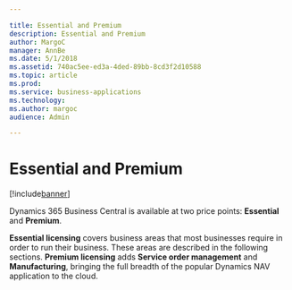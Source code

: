 ```yaml
---

title: Essential and Premium
description: Essential and Premium
author: MargoC
manager: AnnBe
ms.date: 5/1/2018
ms.assetid: 740ac5ee-ed3a-4ded-89bb-8cd3f2d10588
ms.topic: article
ms.prod: 
ms.service: business-applications
ms.technology: 
ms.author: margoc
audience: Admin

---
```

#  Essential and Premium




[!include[banner](../../../includes/banner.md)]

Dynamics 365 Business Central is available at two price points: **Essential**
and **Premium**.

**Essential licensing** covers business areas that most businesses require in
order to run their business. These areas are described in the following
sections. **Premium licensing** adds **Service order management** and
**Manufacturing**, bringing the full breadth of the popular Dynamics NAV
application to the cloud.
